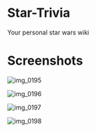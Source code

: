 # Star-Trivia
Your personal star wars wiki

# Screenshots
![img_0195](https://user-images.githubusercontent.com/26909188/53684617-cfb41480-3d0f-11e9-821c-6c98d23fb804.png)

![img_0196](https://user-images.githubusercontent.com/26909188/53684628-dfcbf400-3d0f-11e9-92e6-e4a00b4f0ede.png)

![img_0197](https://user-images.githubusercontent.com/26909188/53684630-e3f81180-3d0f-11e9-8cdb-03f7cefa08af.png)

![img_0198](https://user-images.githubusercontent.com/26909188/53684632-e65a6b80-3d0f-11e9-8672-7c3e030922fc.png)
